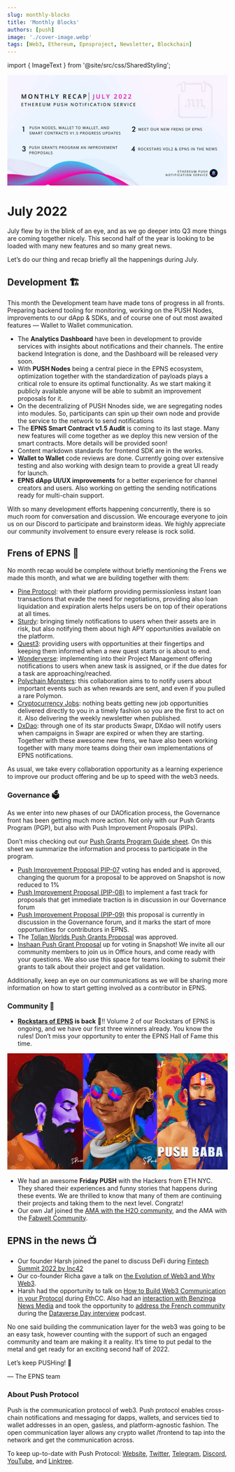 ```yaml
---
slug: monthly-blocks
title: 'Monthly Blocks'
authors: [push]
image: './cover-image.webp'
tags: [Web3, Ethereum, Epnsproject, Newsletter, Blockchain]
---
```

import { ImageText } from '@site/src/css/SharedStyling';

![Cover image of Monthly Blocks](./cover-image.webp)

<!--truncate-->

<!--customheaderpoint-->
# July 2022

July flew by in the blink of an eye, and as we go deeper into Q3 more things are coming together nicely. This second half of the year is looking to be loaded with many new features and so many great news.

Let’s do our thing and recap briefly all the happenings during July.

## Development 🏗️
This month the Development team have made tons of progress in all fronts. Preparing backend tooling for monitoring, working on the PUSH Nodes, improvements to our dApp & SDKs, and of course one of out most awaited features — Wallet to Wallet communication.

- The <b>Analytics Dashboard</b> have been in development to provide services with insights about notifications and their channels. The entire backend Integration is done, and the Dashboard will be released very soon.
- With <b>PUSH Nodes</b> being a central piece in the EPNS ecosystem, optimization together with the standardization of payloads plays a critical role to ensure its optimal functionality. As we start making it publicly available anyone will be able to submit an improvement proposals for it.
- On the decentralizing of PUSH Nnodes side, we are segregating nodes into modules. So, participants can spin up their own node and provide the service to the network to send notifications
- The <b>EPNS Smart Contract v1.5 Audit</b> is coming to its last stage. Many new features will come together as we deploy this new version of the smart contracts. More details will be provided soon!
- Content markdown standards for frontend SDK are in the works.
- <b>Wallet to Wallet</b> code reviews are done. Currently going over extensive testing and also working with design team to provide a great UI ready for launch.
- <b>EPNS dApp UI/UX improvements</b> for a better experience for channel creators and users. Also working on getting the sending notifications ready for multi-chain support.

With so many development efforts happening concurrently, there is so much room for conversation and discussion. We encourage everyone to join us on our Discord to participate and brainstorm ideas. We highly appreciate our community involvement to ensure every release is rock solid.


## Frens of EPNS 🎎
No month recap would be complete without briefly mentioning the Frens we made this month, and what we are building together with them:

- [Pine Protocol](https://twitter.com/epnsproject/status/1542553551901278211?s=20&t=GXkfWyIHO3c6E6AObcN6ag): with their platform providing permissionless instant loan transactions that evade the need for negotiations, providing also loan liquidation and expiration alerts helps users be on top of their operations at all times.
- [Sturdy](https://twitter.com/epnsproject/status/1544728385733070854?s=20&t=ig7MxT6oSokwEmRJit6vSw): bringing timely notifications to users when their assets are in risk, but also notifying them about high APY opportunities available on the platform.
- [Quest3](https://twitter.com/epnsproject/status/1546543616570433537?s=20&t=bjnec1ShgYxUwKg9uy5oQQ&utm_source=substack&utm_medium=email): providing users with opportunities at their fingertips and keeping them informed when a new quest starts or is about to end.
- [Wonderverse](https://twitter.com/epnsproject/status/1546902851976175616?s=20&t=5PBQj1Yka209QE2QTi620w): implementing into their Project Management offering notifications to users when anew task is assigned, or if the due dates for a task are approaching/reached.
- [Polychain Monsters](https://twitter.com/epnsproject/status/1550163713013186560?s=20&t=XZHLvLfunThtEKeKS5naPA): this collaboration aims to to notify users about important events such as when rewards are sent, and even if you pulled a rare Polymon.
- [Cryptocurrency Jobs](https://twitter.com/epnsproject/status/1552701299942367232?s=20&t=cd-LeFcxmiN7NQnZd9slqw): nothing beats getting new job opportunities delivered directly to you in a timely fashion so you are the first to act on it. Also delivering the weekly newsletter when published.
- [DxDao](https://twitter.com/epnsproject/status/1551979364711297024?s=20&t=E9URHHGWvFiYypn1o-2b8A): through one of its star products Swapr, DXdao will notify users when campaigns in Swapr are expired or when they are starting.
Together with these awesome new frens, we have also been working together with many more teams doing their own implementations of EPNS notifications.

As usual, we take every collaboration opportunity as a learning experience to improve our product offering and be up to speed with the web3 needs.

### Governance 🗳
As we enter into new phases of our DAOfication process, the Governance front has been getting much more action. Not only with our Push Grants Program (PGP), but also with Push Improvement Proposals (PIPs).

Don’t miss checking out our [Push Grants Program Guide sheet](https://twitter.com/epnsproject/status/1547989393776201728?s=20&t=AshoMd9O2JlvYJesW5pl4A&utm_source=substack&utm_medium=email). On this sheet we summarize the information and process to participate in the program.

- [Push Improvement Proposal PIP-07](https://snapshot.org/?utm_source=substack&utm_medium=email#/epns.eth/proposal/0x7ea992d02c29f19de6f95d9889e6643de52d0ffb0421ded86b52b47129998120) voting has ended and is approved, changing the quorum for a proposal to be approved on Snapshot is now reduced to 1%
- [Push Improvement Proposal (PIP-08)](https://gov.epns.io/t/pip-08-fast-tracking-of-pip-s-that-get-immediate-traction-into-snapshot/707/3?utm_source=substack&utm_medium=email) to implement a fast track for proposals that get immediate traction is in discussion in our Governance forum
- [Push Improvement Proposal (PIP-09)](https://gov.epns.io/t/pip-09-contributor-rewards-for-push-community-with-coordinape/725) this proposal is currently in discussion in the Governance forum, and it marks the start of more opportunities for contributors in EPNS.
- The [Tollan Worlds Push Grants Proposal](https://snapshot.org/?utm_source=substack&utm_medium=email#/epns.eth/proposal/0x91342f0578fec0dcecb29714802ccca24b59e6836665aba6542484bfd422d064) was approved.
- [Inshaan Push Grant Proposal](https://snapshot.org/?utm_source=substack&utm_medium=email#/epns.eth/proposal/0x806ef0fb1da52e0ea3dcad52ad6e0dcf255d4a6294fbdd7ad08f06c51b6266a0) up for voting in Snapshot!
We invite all our community members to join us in Office hours, and come ready with your questions. We also use this space for teams looking to submit their grants to talk about their project and get validation.

Additionally, keep an eye on our communications as we will be sharing more information on how to start getting involved as a contributor in EPNS.


### Community 🎪
- <b><a href='https://twitter.com/epnsproject/status/1541421138172977159?s=20&t=im07nJLlpEmhWljYo73dHA&utm_source=substack&utm_medium=email'>Rockstars of EPNS</a> is back</b> 🎸!! Volume 2 of our Rockstars of EPNS is ongoing, and we have our first three winners already. You know the rules! Don’t miss your opportunity to enter the EPNS Hall of Fame this time.

![Rockstars of EPNS Image](./image-1.webp)

- We had an awesome <b>Friday PUSH</b> with the Hackers from ETH NYC. They shared their experiences and funny stories that happens during these events. We are thrilled to know that many of them are continuing their projects and taking them to the next level. Congratz!
- Our own Jaf joined the [AMA with the H2O community](https://twitter.com/epnsproject/status/1547196646122868737?s=20&t=bjnec1ShgYxUwKg9uy5oQQ&utm_source=substack&utm_medium=email), and the AMA with the [Fabwelt Community](https://twitter.com/epnsproject/status/1548668845417693184?s=20&t=C1Iy_jXu3Euw3_EjuEUQ1Q).


## EPNS in the news 📺
- Our founder Harsh joined the panel to discuss DeFi during [Fintech Summit 2022 by Inc42](https://twitter.com/Inc42/status/1543136047097597952?s=20&t=Yokbod9s7xOsrWW-ecZaaA)
- Our co-founder Richa gave a talk on [the Evolution of Web3 and Why Web3](https://twitter.com/epnsproject/status/1549288145627144192?s=20&t=AshoMd9O2JlvYJesW5pl4A&utm_source=substack&utm_medium=email).
- Harsh had the opportunity to talk on [How to Build Web3 Communication in your Protocol](https://twitter.com/epnsproject/status/1550012700876574720?s=20&t=AshoMd9O2JlvYJesW5pl4A&utm_source=substack&utm_medium=email) during EthCC. Also had an [interaction with Benzinga News Media](https://twitter.com/epnsproject/status/1549756321574301696?s=20&t=AshoMd9O2JlvYJesW5pl4A&utm_source=substack&utm_medium=email) and took the opportunity to [address the French community](https://twitter.com/epnsproject/status/1551607830204932096?s=20&t=OtXprhXNd8rhw4AlXjfWeA&utm_source=substack&utm_medium=email) during the [Dataverse Day interview](https://twitter.com/epnsproject/status/1552348507063058433?s=20&t=OtXprhXNd8rhw4AlXjfWeA&utm_source=substack&utm_medium=email) podcast.

No one said building the communication layer for the web3 was going to be an easy task, however counting with the support of such an engaged community and team are making it a reality. It’s time to put pedal to the metal and get ready for an exciting second half of 2022.

Let’s keep PUSHing! 💪

— The EPNS team



### About Push Protocol

Push is the communication protocol of web3. Push protocol enables cross-chain notifications and messaging for dapps, wallets, and services tied to wallet addresses in an open, gasless, and platform-agnostic fashion. The open communication layer allows any crypto wallet /frontend to tap into the network and get the communication across.

To keep up-to-date with Push Protocol: [Website](https://push.org/), [Twitter](https://twitter.com/pushprotocol), [Telegram](https://t.me/epnsproject), [Discord](https://discord.gg/pushprotocol), [YouTube](https://www.youtube.com/c/EthereumPushNotificationService), and [Linktree](https://linktr.ee/pushprotocol).






